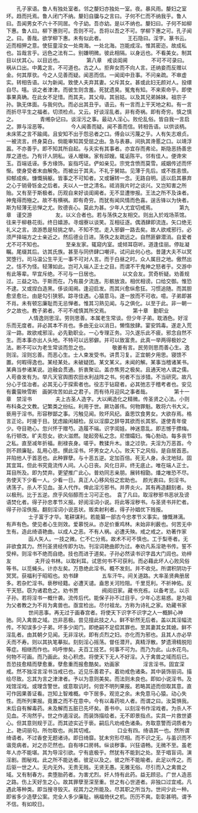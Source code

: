 <!-- { "loadSidebar": true } -->
　　孔子家语。鲁人有独处室者。邻之嫠妇亦独处一室。夜。暴风雨。嫠妇之室坏。趋而托焉。鲁人闭门不纳。嫠妇自牖与之言曰。子何不仁而不纳我乎。鲁人曰。吾闻男女不六十不同居。今子幼。吾亦幼。是以不纳也。嫠妇曰。子何不如柳下惠。鲁人曰。柳下惠则可。吾则不可。吾将以吾之不可。学柳下惠之可。孔子闻之。曰。善哉。欲学柳下惠。未有似此者。 
　　
　　王石隐曰。淫字。篆书云。近而相狎之意。使狂童淫女一处南海。一处北海。岂能成淫。惟其密迩。故成私也。旨哉言乎。远色之法有二。别嫌明微。彼此相隔。以身远也。不看美女。制其目以伏其心。以目远也。 
　　
　　第八章　戒谈闺阃 
　　
　　不可不可录曰。祸从口出。中冓之言。不可道也。古之人。拒奔女而不向人言。还纳妾而反赠以金。何其厚欤。今之人见善而疑。闻恶而信。一闻闺中丑事。不问亲疏。不审虚实。转相告语。以为新闻。致使人夫弃其妻。父斥其女。甚或此妇无颜对人。投缳自尽。嘻。谈之者津津。而彼生则含羞。死犹遗臭。冤鬼有知。不来索命乎。即使事果真确。在此女不足惜。而其夫。其父母。其翁姑。以及其兄弟姊妹。祖宗子孙。孰无体面。与我何仇。而必出其丑乎。语云。有一言而上干天地之和。有一言而折尽平生之福者。切须检点。又云。好谈淫乱者。非有奇祸。即有奇穷。慎之慎之。 
　　
　　青缃杂记曰。谈淫污之事。最动人淫心。败伦乱俗。皆自我一言启之。罪与淫恶等。 
　　
　　今人闻善而疑。闻不善而信。转相告语。以供谈柄。未床笫之言不踰阈。且安知不出于怨忌者之口。傅会以污蔑之乎。人有矢志艰贞。一被流言。终身莫白。倘能审知其受屈之由。急与表暴。间执其谗慝之口。以靖浮嚣。不亦善乎。即不知其所自起。与夫实有其事者。亦宜存而弗论。斯隐恶扬善忠厚之道也。乃有讦人阴私。诬人暧昧。家有邱嫂。辄诟陈平。邻有佳人。便谗宋玉。百端诋诬。多方缘饰。妄指巧证。俨如亲见。宗党含愤而莫雪。戚姻传述而怀惭。使身受者末由解免。而被出于其夫。不礼于舅姑。见薄于先后。或不胜恚恨。抑郁成疾。慷慨捐躯。皆事之不可知者。又或辗转一念。无路自明。适以启其暴弃之心于销骨铄金之后者。夫以人一世之清名。祗消我片时之谈兴。又岂知害之所贻。又有至于斯极者。历观自来好谈闺阃者。无不显遭惨报。王法之所不及诛者。神鬼得而殛之。故不有横祸。即有奇穷。而犹有闻风情而色喜。逞舌锋以为快者。斯为轻薄无忌惮之尤。败德丧心。莫此为甚。少年人尤宜切戒焉。 
　　
　　第九章　谨交游 
　　
　　友。以义合者也。若与荡佚之友相交。则出入於戏场茶馆。往来于柳巷花街。终日嬉游。寻烟寮以谈笑。互相征逐。偶酒肆即流连。矢口绝无礼义之言。浪游悉是轻挑之举。不知不觉。走入邪僻一路去矣。故人欲戒邪行。必须严择端方之士亲近之。然后德业日进。荡佚之友疏远之。自然匪僻潜消。自爱者尤不可不知也。 
　　
　　至亲友家。辄窥内室。或倾耳窃听。道逢佳丽。停趾凝瞩。尾缀其后。访其氏族。甚至与同侪肆口嘲评。试问此何心也。昔蘧大夫不以冥冥堕行。司马温公生平无一事不可对人言。而于白昼之时。众人属目之地。傲然出之。恬不为怪。轻薄如此。岂可入端人正士之目。而谓不干鬼神之怒者乎。交游中有此等辈。早宜斥绝。不可与一日居也。 
　　
　　以文会友。赏奇析疑。劝善规过。三益之功。于斯而在。乃有晨夕流连。形骸放浪。相优相谤。口给交御。惟恐不逮。又或捏白造黑。侈谈闺阃。逢迎启发。而其兴愈纵愈狂。习惯追随。而其胆愈坚愈壮。由是勾引狭邪。踪寻佳遇。心猿意马。遂一放而不可收。噫。子弟即甚不肖。未有顿忘廉耻而无忌惮者。惟其习熟见闻。与之俱化。以至于此。非一朝一夕之故也。教子弟者。不可不戒慎其所交焉。 
　　
　　第十章　勤职业 
　　
　　人情逸则思淫。劳则思善。本属老生常谈。但少年子弟。耽酒色。好淫乐而无度者。非必其本不肖也。多由无业以消日。懒惰放肆。宴安鸩毒。遂走入荒淫一路。故欲戒邪淫。必先勤职业。一心专理正务。习久遂乐此不疲。邪念自然不生。而本事亦出人头地。不特可以远邪僻。并可以致富贵。此真一举两得极妙之法。断不可以为老生常谈而忽之也。 
　　
　　敬姜有言。民劳则思而善心生。逸则淫。淫则忘善。而恶心生。士人束发受书。讲贯习复。正宜朝夕用思。寝馈不置。何暇得逸也。某经某处。未破疑团。某文某义。未闻的解。某事当稽诸某书。某典当参诸某说。迨融会贯通。折衷聚讼。盖亦焦劳之极矣。且通天地人谓之儒。人苟奋发有为。举凡天官舆图农田水利战阵之书。何者不当涉猎。不当研究。故凡分心于佳冶者。必其无心于探索者也。役志于钻窥者。必其弛志于稽考者也。安见有囊萤映雪断　画粥攻苦如此之君子。而有待月迎风之事者哉。 
　　
　　第十一章　禁淫书 
　　
　　夫上古圣人造字。大以阐造化之精微。传圣贤之心法。小则布科条之文教。记繁类之纷纭。利用于世。厥功甚伟。何物罪魁。敢将六书大义。亵用于淫书。形容秽鄙之事。污触见闻。败坏风纪。盍思饮食男女。大欲存焉。格言正论。时接于目。犹虑踰闲越检。反以淫靡之辞导其欲而长其邪。遂使青年俊少。夺目艳心。忽兴怀于赠芍。造履不端。识字闺娃。神迷意乱。即志憾于摽梅。名行顿改。旷夫怨女。欲火滋燃。陡起旁私之念。尼僧孀妇。悔心勃动。每多丧节之私。直至减年折福。削禄丧身。嗟乎。教猱升木。谁之过欤。夫淫为万恶首。今则不顾廉耻。乱用心思。撰此淫书。坏男女之人心。败天下之风俗。是自居首恶。并陷他人于首恶也。此种罪孽。与十恶五逆。定加百倍。死无人身。永沈地狱。固其宜耳。但此书究竟流传人间。人心日丧。风化日非。终无底止。唯在端人正士。耳目所及。即为焚弃。更望推广此心。普劝同志亲朋。展转相勖。燔之唯恐不尽。务使天下少看一人。少看一日。真正人心移风俗之宏助也。　颜光衷曰。刻淫书。诱荡子。杀人不见血。圣人代作。俾此淫污邪书。并畀炎火。其有再造翻刻者。处以极刑。比于五逆。庶乎风俗醇而士习可正也。　袁了凡曰。取淫秽邪书恶状及谤语焚化者。得子孙忠孝节义报。好阅淫词小说。将此等淫秽书。与圣贤书并贮者。得子孙淫佚报。翻刻淫词小说恶状。贩卖射利者。得子孙娼优下贱报。 
　　
　　士子富于才华。笔耕谋利。若能纂一部古今忠孝节义事实。慷慨淋漓。有声有色。使见者心生则效。爱慕悦从。亦足价重鸡林。未始非利薮也。何苦无中生有。造此绮语艳曲。以成人之恶。不有人祸。必遭夭殃。戒之戒之。劝著作家 
　　
　　函人矢人。一技之微。仁不仁分焉。故术不可不慎也。工于梨枣者。无非欲食其力。然刊圣贤经传即为功。刊淫词艳曲即为过。奉劝凡系淫艳书传。誓不受梓。则淫书不绝而自绝。技也而进于道矣。子孙必然读书识字昌大门闾也。劝梓友 
　　
　　夫开设书林。以取利耳。试思何书不可获利。而必藉此坏人心败风俗等书。以觅蝇头。计亦左矣。万恳绝此淫书。概不发刻。并不收兑。所谓积阴功于冥冥。获福利于昭昭也。劝书肆 
　　
　　五车汗牛。间关道路。大率圣贤典册居多。若杂贮淫书。亵秽经籍。必遭天谴。盍思关河险阻。千里觅利。不祈神佑。反干天怒。窃为诸君危之。劝书贾 
　　
　　阀阅旧家。藏书充栋。以备考览。以示子孙。若将淫书一概什袭。流传后代。能保子孙不过目乎。少年心志易惑。是为祖为父者教之为不肖为禽兽也。亟宜检出。尽付祖龙。方称为诗礼之家。劝藏书家 
　　
　　世间恶事。再无过于画春宫者。将使天下识字不识字之人一概醉心神驰。同入禽兽之域。岂非恶极。尝见擅此技之人。鲜不斩然无后者。盖以其淫幅流传。不知误多少子弟。坏多少闺门。即绝嗣不足偿其罪也。至其妻其女其媳。鲜不淫乱者。由其朝夕见闻。无非淫状。即有贞烈之妇。亦化而为邪也。且其人亦必早夭而不寿。则以其执笔摹拟。刻刻淫心摇荡。督任潜开。真精浮散。梦遗滑精脱阳等症。相继而作也。呜呼惨矣。夫百工技艺。何事不可为。而乃为此。山水花鸟。何物不可画。而乃画此。处心积虑。将使天下无人不好淫。入于禽兽之域而后已。吾恐技愈精而孽愈重。孽愈重而报愈酷矣。劝画家 
　　
　　淫言淫书。固宜深戒。然不独淫言淫书当戒已也。近见乐善君子。着劝戒色诸条。其中装饰丽词。描绘尽致。忘其为言之津津者。予以为意则美矣。而法则未良也。即如小说淫书。及戏馆淫戏。或理含警世。或意取讥时。何尝不明列果报。若略其迹而但取其意。直可作因果善证看。岂知上智难概。中下居多。观览之余。未免意马心猿。动心失性。而所列果报。竟置之而不在意中。今有以毒药啖人者。而谓之曰。汝莫惧我。末后自有解毒药。未及解而五脏已先坏矣。善书中。以刻淫书作淫戏者。为杀人不见血。不洵然乎。世之作遏淫说。而装饰描绘者。无不即景指点。实具一片救世婆心。但其意则规于正。而其迹实近于亵。嗣后凡劝戒色诸条。务取意警而词质者为上。艳词丽句。所勿取也。尚其切戒。 
　　
　　口业有四。绮语其一也。然所谓绮语者。不过香奁无题诸诗。即日绮靡。犹未穷形尽相。而不识之无。与虽识而不谐竞病者。对之亦茫然也。自有哆口房帏。纵谈秽事。兴狂语畅。无微不至。虽老年人亦不能堪。其为导淫引欲。宁有底极乎。然犹有不能到之处。至于唱盲词。演淫剧。图秘戏。此之所不能达者。彼足以及之。彼之所不能喻者。此足以传之。而后驱一世之人。无内无外。无贵无贱。无贤无愚。无雅无俗。尽引而入之禽兽之域。又有制春方。卖堕胎药者。为害尤烈。奸人恃有此药。益无顾忌。广世人造恶之路。伤上天好生之心。故其罪孽至深至重。世之有心世道者。非独口过宜戒。凡遇此等种类。即当搜寻毁灭。视其力之所能及。尽其职之所当为。世间少此一种。即省多少造孽公案。完全人多少廉耻。祸福倚伏之机。历历不爽。彰彰甚明。谓予不信。有如皎日。 
　　
